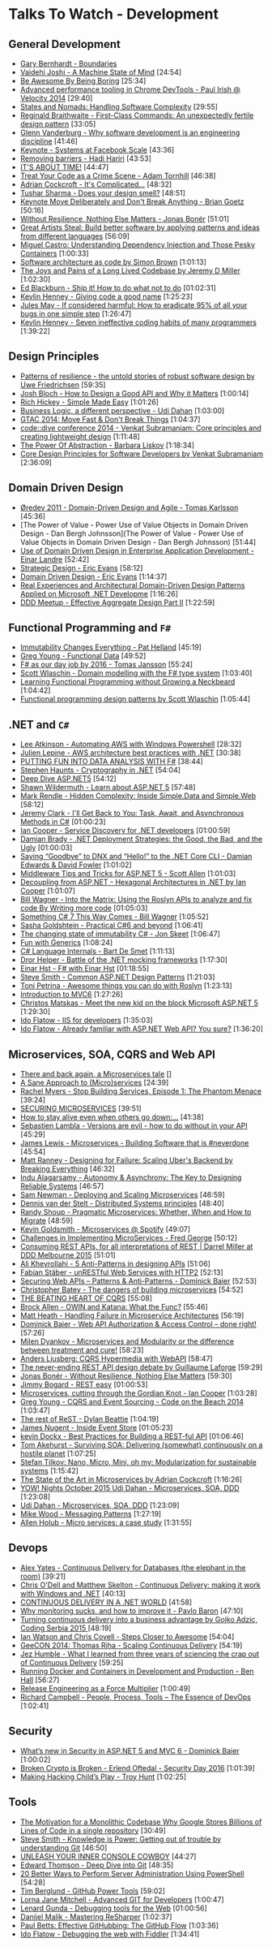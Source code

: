# Talks To Watch - Development

## General Development

- [Gary Bernhardt - Boundaries](https://www.destroyallsoftware.com/talks/boundaries)
- [Vaidehi Joshi - A Machine State of Mind](https://www.youtube.com/watch?v=N1jnoPxBGGA) [24:54]
- [Be Awesome By Being Boring](https://www.youtube.com/watch?v=Iheymi5QFEY) [25:34]
- [Advanced performance tooling in Chrome DevTools - Paul Irish @ Velocity 2014](https://www.youtube.com/watch?v=0xx_dkv9DEY)  [29:40]
- [States and Nomads: Handling Software Complexity](https://www.youtube.com/watch?v=KGaFcI2UNrI)  [29:55]
- [Reginald Braithwaite - First-Class Commands: An unexpectedly fertile design pattern](https://vimeo.com/157132267) [33:05]
- [Glenn Vanderburg - Why software development is an engineering discipline](https://www.youtube.com/watch?v=zDEpeWQHtFU)  [41:46]
- [Keynote - Systems at Facebook Scale](https://www.youtube.com/watch?v=dlixGkelP9U)  [43:36]
- [Removing barriers - Hadi Hariri](https://vimeo.com/131644347)  [43:53]
- [IT'S ABOUT TIME!](https://vimeo.com/144819382)  [44:47]
- [Treat Your Code as a Crime Scene - Adam Tornhill](https://www.youtube.com/watch?v=TfZmuS01CNs)  [46:38]
- [Adrian Cockcroft - It's Complicated...](https://www.youtube.com/watch?v=iMJymSrKqF4)  [48:32]
- [Tushar Sharma - Does your design smell?](https://www.youtube.com/watch?v=eCw0vRpsz4s) [48:51]
- [Keynote Move Deliberately and Don't Break Anything - Brian Goetz](https://www.youtube.com/watch?v=ibYrHlwCKB4) [50:16]
- [Without Resilience, Nothing Else Matters - Jonas Bonér](https://www.youtube.com/watch?v=beC49rexj7I)  [51:01]
- [Great Artists Steal: Build better software by applying patterns and ideas from different languages](https://channel9.msdn.com/Events/Ignite/Microsoft-Ignite-New-Zealand-2015/M314) [56:09]
- [Miguel Castro: Understanding Dependency Injection and Those Pesky Containers](https://vimeo.com/68390510)  [1:00:33]
- [Software architecture as code by Simon Brown](https://www.youtube.com/watch?v=oDpdaXt0HQI)  [1:01:13]
- [The Joys and Pains of a Long Lived Codebase by Jeremy D Miller](http://www.infoq.com/presentations/Lessons-Learned-Jeremy-Miller)  [1:02:30]
- [Ed Blackburn - Ship it! How to do what not to do](https://vimeo.com/157719638) [01:02:31]
- [Kevlin Henney - Giving code a good name](https://www.youtube.com/watch?v=CzJ94TMPcD8) [1:25:23]
- [Jules May - If considered harmful: How to eradicate 95% of all your bugs in one simple step](https://www.youtube.com/watch?v=z43bmaMwagI) [1:26:47]
- [Kevlin Henney - Seven ineffective coding habits of many programmers](https://www.youtube.com/watch?v=oyyFKHpzL0Q) [1:39:22]

## Design Principles

- [Patterns of resilience - the untold stories of robust software design by Uwe Friedrichsen](https://www.youtube.com/watch?v=T9MPDmw6MNI) [59:35]
- [Josh Bloch - How to Design a Good API and Why it Matters](https://www.youtube.com/watch?v=heh4OeB9A-c)  [1:00:14]
- [Rich Hickey - Simple Made Easy](http://www.infoq.com/presentations/Simple-Made-Easy)  [1:01:26]
- [Business Logic, a different perspective - Udi Dahan](https://vimeo.com/131757759)  [1:03:00]
- [GTAC 2014: Move Fast & Don't Break Things](https://www.youtube.com/watch?v=j_JviA5nvS0)  [1:04:37]
- [code::dive conference 2014 - Venkat Subramaniam: Core principles and creating lightweight design](https://www.youtube.com/watch?v=IigBP0FCM3Y)  [1:11:48]
- [The Power Of Abstraction - Barbara Liskov](http://www.infoq.com/presentations/liskov-power-of-abstraction)  [1:18:34]
- [Core Design Principles for Software Developers by Venkat Subramaniam](https://www.youtube.com/watch?v=llGgO74uXMI) [2:36:09]

## Domain Driven Design

- [Øredev 2011 - Domain-Driven Design and Agile - Tomas Karlsson](https://vimeo.com/37602490)  [45:36]
- [The Power of Value - Power Use of Value Objects in Domain Driven Design - Dan Bergh Johnsson](The Power of Value - Power Use of Value Objects in Domain Driven Design - Dan Bergh Johnsson)  [51:44]
- [Use of Domain Driven Design in Enterprise Application Development - Einar Landre](https://vimeo.com/12971233)  [52:42]
- [Strategic Design - Eric Evans](https://vimeo.com/12674642)  [58:12]
- [Domain Driven Design - Eric Evans](https://www.youtube.com/watch?v=7MaYeudL9yo)  [1:14:37]
- [Real Experiences and Architectural Domain-Driven Design Patterns Applied on Microsoft .NET Developme](https://www.youtube.com/watch?v=QQdRRltJk2g)  [1:16:26]
- [DDD Meetup - Effective Aggregate Design Part II](https://vimeo.com/33708293)  [1:22:59]

## Functional Programming and `F#`

- [Immutability Changes Everything - Pat Helland](https://vimeo.com/52831373)  [45:19]
- [Greg Young - Functional Data](https://vimeo.com/131636650)  [49:52]
- [F# as our day job by 2016 - Tomas Jansson](https://vimeo.com/132194547)  [55:24]
- [Scott Wlaschin - Domain modelling with the F# type system](https://vimeo.com/97507575)  [1:03:40]
- [Learning Functional Programming without Growing a Neckbeard](https://www.youtube.com/watch?v=OOvL6QAxRK4)  [1:04:42]
- [Functional programming design patterns by Scott Wlaschin](https://vimeo.com/113588389)  [1:05:44]

## .NET and `C#`

- [Lee Atkinson - Automating AWS with Windows Powershell](https://www.youtube.com/watch?v=4eoWSCozuxc) [28:32]
- [Julien Lepine - AWS architecture best practices with .NET](https://www.youtube.com/watch?v=evBQ4EXMtOM) [30:38]
- [PUTTING FUN INTO DATA ANALYSIS WITH F#](https://vimeo.com/144816160) [38:44]
- [Stephen Haunts - Cryptography in .NET](https://vimeo.com/160707812) [54:04]
- [Deep Dive ASP.NET5](https://channel9.msdn.com/Events/DXPortugal/Microsoft-WebCamp-2015/ASP05?WT.mc_id=DX_MVP4025064) [54:12]
- [Shawn Wildermuth - Learn about ASP.NET 5](https://www.youtube.com/watch?v=EghnSvJ8h68) [57:48]
- [Mark Rendle - Hidden Complexity: Inside Simple.Data and Simple.Web](https://vimeo.com/52670823) [58:12]
- [Jeremy Clark - I'll Get Back to You: Task, Await, and Asynchronous Methods in C#](https://vimeo.com/157300741) [01:00:23]
- [Ian Cooper - Service Discovery for .NET developers](https://vimeo.com/155652026) [01:00:59]
- [Damian Brady - .NET Deployment Strategies: the Good, the Bad, and the Ugly](https://vimeo.com/156402866) [01:00:03]
- [Saying “Goodbye” to DNX and “Hello!” to the .NET Core CLI - Damian Edwards & David Fowler](https://vimeo.com/153212604)  [1:01:02]
- [Middleware Tips and Tricks for ASP.NET 5 - Scott Allen](https://vimeo.com/153749266)  [1:01:03]
- [Decoupling from ASP.NET - Hexagonal Architectures in .NET by Ian Cooper](https://vimeo.com/113621145)  [1:01:07]
- [Bill Wagner - Into the Matrix: Using the Roslyn APIs to analyze and fix code By Writing more code](https://vimeo.com/157297154) [01:05:03]
- [Something C# 7 This Way Comes - Bill Wagner](https://vimeo.com/154708153) [1:05:52]
- [Sasha Goldshtein - Practical C#6 and beyond](https://www.youtube.com/watch?v=trvHicdm_sY) [1:06:41]
- [The changing state of immutability C# - Jon Skeet](https://vimeo.com/153745433)  [1:06:47]
- [Fun with Generics](https://vimeo.com/154564491)  [1:08:24]
- [C# Language Internals - Bart De Smet](https://vimeo.com/155107766)  [1:11:13]
- [Dror Helper - Battle of the .NET mocking frameworks](https://www.youtube.com/watch?v=pi-VxFoRRpw) [1:17:30]
- [Einar Hst - F# with Einar Hst](https://vimeo.com/145626941) [01:18:55]
- [Steve Smith - Common ASP.NET Design Patterns](https://www.youtube.com/watch?v=MovvIW_thUs) [1:21:03]
- [Toni Petrina - Awesome things you can do with Roslyn](https://www.youtube.com/watch?v=vTEIgJFUhqY) [1:23:13]
- [Introduction to MVC6](https://www.youtube.com/watch?v=2yAkadTx_UI) [1:27:26]
- [Christos Matskas - Meet the new kid on the block Microsoft ASP.NET 5](https://www.youtube.com/watch?v=p85Z26vudAI) [1:29:30]
- [Ido Flatow - IIS for developers](https://www.youtube.com/watch?v=jg7-WOgdHIY) [1:35:03]
- [Ido Flatow - Already familiar with ASP.NET Web API? You sure?](https://www.youtube.com/watch?v=pYBCoytWGHo) [1:36:20]

## Microservices, SOA, CQRS and Web API

- [There and back again, a Microservices tale](https://skillsmatter.com/skillscasts/6254-there-and-back-again-a-microservices-tale)  []
- [A Sane Approach to (Micro)services](https://www.youtube.com/watch?v=ctxi-fhH5xM)  [24:39]
- [Rachel Myers - Stop Building Services, Episode 1: The Phantom Menace](https://www.youtube.com/watch?v=qiC9OAculcc) [39:24]
- [SECURING MICROSERVICES](https://vimeo.com/144796652)  [39:51]
- [How to stay alive even when others go down:...](https://www.youtube.com/watch?v=mTIO9fj1UIc) [41:38]
- [Sebastien Lambla - Versions are evil - how to do without in your API](https://vimeo.com/156264107) [45:29]
- [James Lewis - Microservices - Building Software that is #neverdone](https://www.youtube.com/watch?v=JEtxmsJzrnw)  [45:54]
- [Matt Ranney - Designing for Failure: Scaling Uber's Backend by Breaking Everything](https://www.youtube.com/watch?v=nuiLcWE8sPA) [46:32]
- [Indu Alagarsamy - Autonomy & Asynchrony: The Key to Designing Reliable Systems](https://www.youtube.com/watch?v=qe_WK-pGc8w) [46:57]
- [Sam Newman - Deploying and Scaling Microservices](https://www.youtube.com/watch?v=zHKMPee4GmM) [46:59]
- [Dennis van der Stelt - Distributed Systems principles](https://vimeo.com/155653145) [48:40]
- [Randy Shoup - Pragmatic Microservices: Whether, When and How to Migrate](https://www.youtube.com/watch?v=hAwpVXiLH9M)  [48:59]
- [Kevin Goldsmith - Microservices @ Spotify](https://www.youtube.com/watch?v=7LGPeBgNFuU)  [49:07]
- [Challenges in Implementing MicroServices - Fred George](https://www.youtube.com/watch?v=2Fy_xidc11w)  [50:12]
- [Consuming REST APIs, for all interpretations of REST | Darrel Miller at DDD Melbourne 2015](https://www.youtube.com/watch?v=1KWgwc-MFhE)  [51:01]
- [Ali Kheyrollahi - 5 Anti-Patterns in designing APIs](https://vimeo.com/156250743) [51:06]
- [Fabian Stäber - unRESTful Web Services with HTTP2](https://www.youtube.com/watch?v=wR3o6HA47Ao)  [52:13]
- [Securing Web APIs – Patterns & Anti-Patterns - Dominick Baier](https://vimeo.com/131635255)  [52:53]
- [Christopher Batey - The dangers of building microservices](https://vimeo.com/138956044) [54:52]
- [THE BEATING HEART OF CQRS](https://vimeo.com/144747595)  [55:08]
- [Brock Allen - OWIN and Katana: What the Func?](https://vimeo.com/97329189)  [55:46]
- [Matt Heath - Handling Failure in Microservice Architectures](https://vimeo.com/155669120) [56:19]
- [Dominick Baier - Web API Authorization & Access Control – done right!](https://vimeo.com/97337305)  [57:26]
- [Milen Dyankov - Microservices and Modularity or the difference between treatment and cure!](https://www.youtube.com/watch?v=O77777Zy_HE)  [58:23]
- [Anders Ljusberg: CQRS Hypermedia with WebAPI](https://vimeo.com/68320468)  [58:47]
- [The never-ending REST API design debate by Guillaume Laforge](https://www.youtube.com/watch?v=48azd2VqtP0)  [59:29]
- [Jonas Bonér - Without Resilience, Nothing Else Matters](https://www.youtube.com/watch?v=NjPVJ7ZKLnY)  [59:30]
- [Jimmy Bogard - REST easy](https://vimeo.com/113725659) [01:00:53]
- [Microservices, cutting through the Gordian Knot - Ian Cooper](https://vimeo.com/132194544)  [1:03:28]
- [Greg Young - CQRS and Event Sourcing - Code on the Beach 2014](https://www.youtube.com/watch?v=JHGkaShoyNs)  [1:03:47]
- [The rest of ReST - Dylan Beattie](https://vimeo.com/131641615)  [1:04:19]
- [James Nugent - Inside Event Store](https://vimeo.com/158160521) [01:05:23]
- [kevin Dockx - Best Practices for Building a REST-ful API](https://vimeo.com/155646004) [01:06:46]
- [Tom Akehurst - Surviving SOA: Delivering (somewhat) continuously on a hostile planet](https://vimeo.com/119542461)  [1:07:25]
- [Stefan Tilkov: Nano, Micro, Mini, oh my: Modularization for sustainable systems](https://www.youtube.com/watch?v=HYiLzji7MuY)  [1:15:42]
- [The State of the Art in Microservices by Adrian Cockcroft](https://www.youtube.com/watch?v=pwpxq9-uw_0) [1:16:26]
- [YOW! Nights October 2015 Udi Dahan - Microservices, SOA, DDD](https://www.youtube.com/watch?v=MTArpO7rSQE)  [1:23:08]
- [Udi Dahan - Microservices, SOA, DDD](https://www.youtube.com/watch?v=MTArpO7rSQE)  [1:23:09]
- [Mike Wood - Messaging Patterns](https://www.youtube.com/watch?v=8B83elj_Z5o) [1:27:19]
- [Allen Holub - Micro services: a case study](https://www.youtube.com/watch?v=CkewmNJVI1I) [1:31:55]

## Devops

- [Alex Yates - Continuous Delivery for Databases (the elephant in the room)](https://vimeo.com/129090957)   [39:21]
- [Chris O'Dell and Matthew Skelton - Continuous Delivery: making it work with Windows and .NET](https://vimeo.com/157086224) [40:13]
- [CONTINUOUS DELIVERY IN A .NET WORLD](https://vimeo.com/111289719)  [41:58]
- [Why monitoring sucks, and how to improve it - Pavlo Baron](https://vimeo.com/131643292)  [47:10]
- [Turning continuous delivery into a business advantage by Gojko Adzic, Coding Serbia 2015 ](https://www.youtube.com/watch?v=FCCnj4CDkts) [48:19]
- [Ian Watson and Chris Covell - Steps Closer to Awesome](https://vimeo.com/162614968) [54:04]
- [GeeCON 2014: Thomas Riha - Scaling Continuous Delivery](https://vimeo.com/100331338)  [54:19]
- [Jez Humble - What I learned from three years of sciencing the crap out of Continuous Delivery](https://vimeo.com/160945085) [59:25]
- [Running Docker and Containers in Development and Production - Ben Hall](https://vimeo.com/131639823)  [56:27]
- [Release Engineering as a Force Multiplier](http://www.youtube.com/watch?v=7j0NDGJVROI)  [1:00:49]
- [Richard Campbell - People, Process, Tools – The Essence of DevOps](https://vimeo.com/97337256)  [1:02:41]



## Security

- [What’s new in Security in ASP.NET 5 and MVC 6 - Dominick Baier](https://vimeo.com/154041158)  [1:00:02]
- [Broken Crypto is Broken - Erlend Oftedal - Security Day 2016](https://vimeo.com/154958368) [1:01:39]
- [Making Hacking Child’s Play - Troy Hunt](https://vimeo.com/153908385)  [1:02:25]


## Tools

- [The Motivation for a Monolithic Codebase Why Google Stores Billions of Lines of Code in  a single repository](https://www.youtube.com/watch?v=W71BTkUbdqE)  [30:49]
- [Steve Smith - Knowledge is Power: Getting out of trouble by understanding Git](https://www.youtube.com/watch?v=sevc6668cQ0)  [46:50]
- [UNLEASH YOUR INNER CONSOLE COWBOY](https://vimeo.com/144829972)  [44:27]
- [Edward Thomson - Deep Dive into Git](https://www.youtube.com/watch?v=dBSHLb1B8sw)  [48:35]
- [20 Better Ways to Perform Server Administration Using PowerShell](https://channel9.msdn.com/Events/Ignite/Microsoft-Ignite-New-Zealand-2015/M339)  [54:28]
- [Tim Berglund - GitHub Power Tools](https://vimeo.com/97473703)  [59:02]
- [Lorna Jane Mitchell - Advanced GIT for Developers](https://www.youtube.com/watch?v=duqBHik7nRo) [1:00:47]
- [Lenard Gunda - Debugging tools for the Web](https://vimeo.com/157292748) [01:00:56]
- [Danijel Malik - Mastering ReSharper](https://www.youtube.com/watch?v=GSHmVSh3e8g) [1:02:37]
- [Paul Betts: Effective GitHubbing: The GitHub Flow](https://vimeo.com/68378254)  [1:03:36]
- [Ido Flatow - Debugging the web with Fiddler](https://www.youtube.com/watch?v=nHMHsFMRbqw) [1:34:41]
